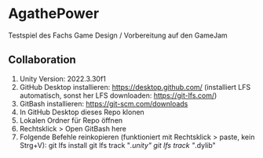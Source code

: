 # AgathePower
Testspiel des Fachs Game Design / Vorbereitung auf den GameJam

## Collaboration
1. Unity Version: 2022.3.30f1
2. GitHub Desktop installieren: https://desktop.github.com/ (installiert LFS automatisch, sonst her LFS downloaden: https://git-lfs.com/)
3. GitBash installieren: https://git-scm.com/downloads
4. In GitHub Desktop dieses Repo klonen
5. Lokalen Ordner für Repo öffnen
6. Rechtsklick > Open GitBash here
7. Folgende Befehle reinkopieren (funktioniert mit Rechtsklick > paste, kein Strg+V):
   git lfs install
   git lfs track "*.unity"
   git lfs track "*.dylib"

